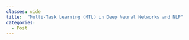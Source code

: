 ```yaml
---
classes: wide
title:  "Multi-Task Learning (MTL) in Deep Neural Networks and NLP"
categories:
  - Post
---
```

